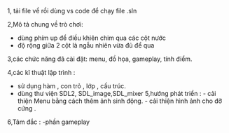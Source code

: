 1, tải file về rồi dùng vs code để chạy file .sln

2,Mô tả chung về trò chơi: 
- dùng phím up để điều khiên chim qua các cột nước
- độ rộng giữa 2 cột là ngẫu nhiên vừa đủ để qua

3,các chức năng đã cài đặt: menu, đồ họa, gameplay, tính điểm.


4,các kĩ thuật lập trình : 
- sử dụng hàm , con trỏ , lớp , cấu trúc.
- dùng thư viện SDL2, SDL_image,SDL_mixer
5,hướng phát triển : - cải thiện Menu bằng cách thêm ảnh sinh động.
                   - cải thiện hình ảnh cho đỡ cứng .
                   
6,Tâm đắc : -phần gameplay
